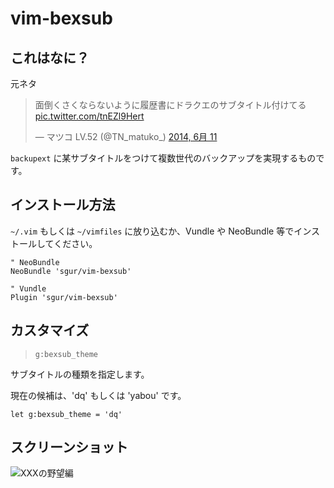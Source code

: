 vim-bexsub
==========

これはなに？
-----------

元ネタ

<blockquote class="twitter-tweet" lang="ja"><p>面倒くさくならないように履歴書にドラクエのサブタイトル付けてる <a href="http://t.co/tnEZl9Hert">pic.twitter.com/tnEZl9Hert</a></p>&mdash; マツコ LV.52 (@TN_matuko_) <a href="https://twitter.com/TN_matuko_/statuses/476577404500983810">2014, 6月 11</a></blockquote>
<script async src="//platform.twitter.com/widgets.js" charset="utf-8"></script>

`backupext` に某サブタイトルをつけて複数世代のバックアップを実現するものです。

インストール方法
----------------

`~/.vim` もしくは `~/vimfiles` に放り込むか、Vundle や NeoBundle 等でインストールしてください。

```vim
" NeoBundle
NeoBundle 'sgur/vim-bexsub'

" Vundle
Plugin 'sgur/vim-bexsub'
```

カスタマイズ
------------

> `g:bexsub_theme`

サブタイトルの種類を指定します。

現在の候補は、'dq' もしくは 'yabou' です。

    let g:bexsub_theme = 'dq'

スクリーンショット
-----------------

![XXXの野望編](http://i.gyazo.com/fbaa5737dde99ddad4be23afb23836df.png)
